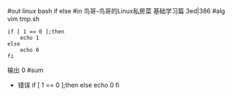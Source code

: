 #out
linux bash if else
#in
鸟哥-鸟哥的Linux私房菜 基础学习篇 3ed|386
#alg
vim tmp.sh
```
if [ 1 == 0 ];then
    echo 1
else
    echo 0
fi
```
输出 0
#sum
- 错误
if [ 1 == 0 ];then
else
    echo 0
fi
